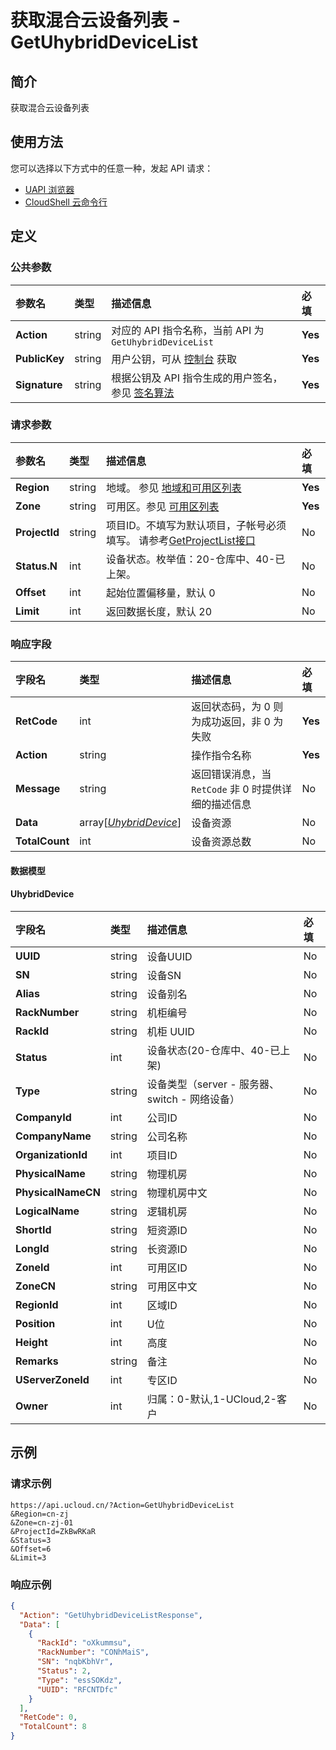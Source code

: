 # 获取混合云设备列表 - GetUhybridDeviceList

## 简介

获取混合云设备列表






## 使用方法

您可以选择以下方式中的任意一种，发起 API 请求：
- [UAPI 浏览器](https://console.ucloud.cn/uapi/detail?id=GetUhybridDeviceList)
- [CloudShell 云命令行](https://shell.ucloud.cn/)


## 定义

### 公共参数

| 参数名 | 类型 | 描述信息 | 必填 |
|:---|:---|:---|:---|
| **Action**     | string  | 对应的 API 指令名称，当前 API 为 `GetUhybridDeviceList`                        | **Yes** |
| **PublicKey**  | string  | 用户公钥，可从 [控制台](https://console.ucloud.cn/uapi/apikey) 获取                                             | **Yes** |
| **Signature**  | string  | 根据公钥及 API 指令生成的用户签名，参见 [签名算法](api/summary/signature.md)  | **Yes** |

### 请求参数

| 参数名 | 类型 | 描述信息 | 必填 |
|:---|:---|:---|:---|
| **Region** | string | 地域。 参见 [地域和可用区列表](https://docs.ucloud.cn/api/summary/regionlist) |**Yes**|
| **Zone** | string | 可用区。参见 [可用区列表](https://docs.ucloud.cn/api/summary/regionlist) |**Yes**|
| **ProjectId** | string | 项目ID。不填写为默认项目，子帐号必须填写。 请参考[GetProjectList接口](https://docs.ucloud.cn/api/summary/get_project_list) |No|
| **Status.N** | int | 设备状态。枚举值：20-仓库中、40-已上架。 |No|
| **Offset** | int | 起始位置偏移量，默认 0 |No|
| **Limit** | int | 返回数据长度，默认 20 |No|

### 响应字段

| 字段名 | 类型 | 描述信息 | 必填 |
|:---|:---|:---|:---|
| **RetCode** | int | 返回状态码，为 0 则为成功返回，非 0 为失败 |**Yes**|
| **Action** | string | 操作指令名称 |**Yes**|
| **Message** | string | 返回错误消息，当 `RetCode` 非 0 时提供详细的描述信息 |No|
| **Data** | array[[*UhybridDevice*](#UhybridDevice)] | 设备资源 |No|
| **TotalCount** | int | 设备资源总数 |No|

#### 数据模型


#### UhybridDevice

| 字段名 | 类型 | 描述信息 | 必填 |
|:---|:---|:---|:---|
| **UUID** | string | 设备UUID |No|
| **SN** | string | 设备SN |No|
| **Alias** | string | 设备别名 |No|
| **RackNumber** | string | 机柜编号 |No|
| **RackId** | string | 机柜 UUID |No|
| **Status** | int | 设备状态(20-仓库中、40-已上架) |No|
| **Type** | string | 设备类型（server - 服务器、switch - 网络设备） |No|
| **CompanyId** | int | 公司ID |No|
| **CompanyName** | string | 公司名称 |No|
| **OrganizationId** | int | 项目ID |No|
| **PhysicalName** | string | 物理机房 |No|
| **PhysicalNameCN** | string | 物理机房中文 |No|
| **LogicalName** | string | 逻辑机房 |No|
| **ShortId** | string | 短资源ID |No|
| **LongId** | string | 长资源ID |No|
| **ZoneId** | int | 可用区ID |No|
| **ZoneCN** | string | 可用区中文 |No|
| **RegionId** | int | 区域ID |No|
| **Position** | int | U位 |No|
| **Height** | int | 高度 |No|
| **Remarks** | string | 备注 |No|
| **UServerZoneId** | int | 专区ID |No|
| **Owner** | int | 归属：0-默认,1-UCloud,2-客户 |No|

## 示例

### 请求示例
    
```
https://api.ucloud.cn/?Action=GetUhybridDeviceList
&Region=cn-zj
&Zone=cn-zj-01
&ProjectId=ZkBwRKaR
&Status=3
&Offset=6
&Limit=3
```

### 响应示例
    
```json
{
  "Action": "GetUhybridDeviceListResponse",
  "Data": [
    {
      "RackId": "oXkummsu",
      "RackNumber": "CONhMaiS",
      "SN": "nqbKbhVr",
      "Status": 2,
      "Type": "essSOKdz",
      "UUID": "RFCNTDfc"
    }
  ],
  "RetCode": 0,
  "TotalCount": 8
}
```





